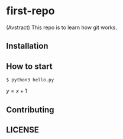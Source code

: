 # first-repo

(Avstract) This repo is to learn how git works.

## Installation

## How to start

```shell
$ python3 hello.py
```

$y=x+1$

## Contributing

## LICENSE
